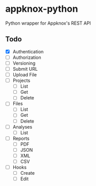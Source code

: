 # appknox-python
Python wrapper for Appknox's REST API


## Todo

- [x] Authentication
- [ ] Authorization
- [ ] Versioning
- [ ] Submit URL
- [ ] Upload File
- [ ] Projects
    - [ ] List
    - [ ] Get
    - [ ] Delete
- [ ] Files
    - [ ] List
    - [ ] Get
    - [ ] Delete
- [ ] Analyses
    - [ ] List
- [ ] Reports
    - [ ] PDF
    - [ ] JSON
    - [ ] XML
    - [ ] CSV
- [ ] Hooks
    - [ ] Create
    - [ ] Edit
